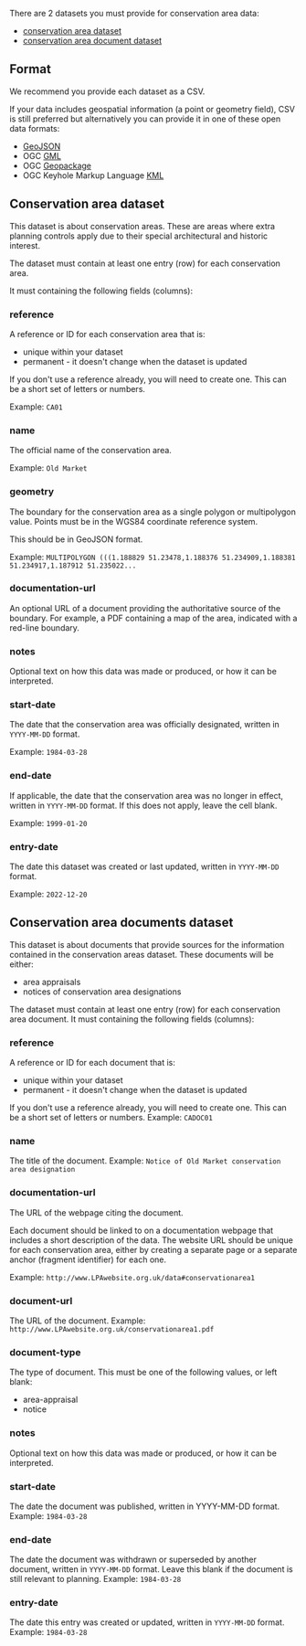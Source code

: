 There are 2 datasets you must provide for conservation area data:

-   [conservation area dataset](https://docs.google.com/document/d/17UJ5BP7Sn8Nj6o5xqUxZ8uRB0VbNaH4nf1-U9402Bj0/edit#heading=h.s9vx7ql14zve)
-   [conservation area document dataset](https://docs.google.com/document/d/17UJ5BP7Sn8Nj6o5xqUxZ8uRB0VbNaH4nf1-U9402Bj0/edit#heading=h.d76pil8lr500)

Format
------

We recommend you provide each dataset as a CSV.

If your data includes geospatial information (a point or geometry field), CSV is still preferred but alternatively you can provide it in one of these open data formats:

-   [GeoJSON](https://digital-land.github.io/specification/specification/article-4-direction/#GeoJSON-format)
-   OGC [GML](https://digital-land.github.io/specification/specification/article-4-direction/#GML-format)
-   OGC [Geopackage](https://digital-land.github.io/specification/specification/article-4-direction/#geopackage-format)
-   OGC Keyhole Markup Language [KML](https://digital-land.github.io/specification/specification/article-4-direction/#KML-format)

Conservation area dataset
-------------------------

This dataset is about conservation areas. These are areas where extra planning controls apply due to their special architectural and historic interest.

The dataset must contain at least one entry (row) for each conservation area.

It must containing the following fields (columns):

### reference
A reference or ID for each conservation area that is: 

-   unique within your dataset
-   permanent - it doesn't change when the dataset is updated

If you don't use a reference already, you will need to create one. This can be a short set of letters or numbers.

Example: `CA01`

### name

The official name of the conservation area.

Example: `Old Market`

### geometry

The boundary for the conservation area as a single polygon or multipolygon value. Points must be in the WGS84 coordinate reference system.

This should be in GeoJSON format.

Example: `MULTIPOLYGON (((1.188829 51.23478,1.188376 51.234909,1.188381 51.234917,1.187912 51.235022...`

### documentation-url

An optional URL of a document providing the authoritative source of the boundary. For example, a PDF containing a map of the area, indicated with a red-line boundary.

### notes

Optional text on how this data was made or produced, or how it can be interpreted.

### start-date

The date that the conservation area was officially designated, written in `YYYY-MM-DD` format.

Example: `1984-03-28`

### end-date

If applicable, the date that the conservation area was no longer in effect, written in `YYYY-MM-DD` format. If this does not apply, leave the cell blank.

Example: `1999-01-20`

### entry-date

The date this dataset was created or last updated, written in `YYYY-MM-DD` format.

Example: `2022-12-20`

Conservation area documents dataset
-----------------------------------

This dataset is about documents that provide sources for the information contained in the conservation areas dataset. These documents will be either:

-   area appraisals 
-   notices of conservation area designations

The dataset must contain at least one entry (row) for each conservation area document.
It must containing the following fields (columns):

### reference
A reference or ID for each document that is: 

- unique within your dataset
- permanent - it doesn't change when the dataset is updated

If you don't use a reference already, you will need to create one. This can be a short set of letters or numbers.
Example: `CADOC01`

### name
The title of the document.
Example: `Notice of Old Market conservation area designation`

### documentation-url
The URL of the webpage citing the document.

Each document should be linked to on a documentation webpage that includes a short description of the data. The website URL should be unique for each conservation area, either by creating a separate page or a separate anchor (fragment identifier) for each one.

Example: `http://www.LPAwebsite.org.uk/data#conservationarea1`

### document-url
The URL of the document.
Example: `http://www.LPAwebsite.org.uk/conservationarea1.pdf`

### document-type
The type of document. This must be one of the following values, or left blank:

-   area-appraisal
-   notice

### notes

Optional text on how this data was made or produced, or how it can be interpreted.

### start-date
The date the document was published, written in YYYY-MM-DD format.
Example: `1984-03-28`

### end-date
The date the document was withdrawn or superseded by another document, written in `YYYY-MM-DD` format. Leave this blank if the document is still relevant to planning.
Example: `1984-03-28`

### entry-date
The date this entry was created or updated, written in `YYYY-MM-DD` format.
Example: `1984-03-28`
